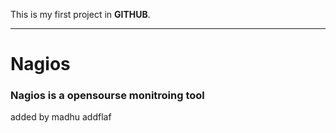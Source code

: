 This is my first project in <b>GITHUB</b>.
<hr>
<h1>Nagios</h1>
<h3> Nagios is a opensourse monitroing tool </h3>
added by madhu
addflaf
